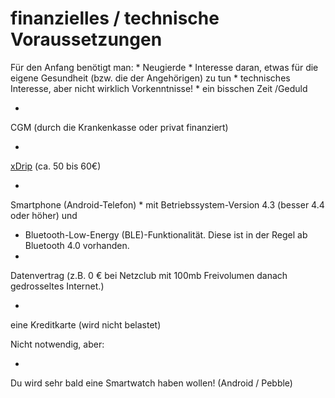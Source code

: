 # finanzielles / technische Voraussetzungen

Für den Anfang benötigt man:
* 
Neugierde
* 
Interesse daran, etwas für die eigene Gesundheit (bzw. die der Angehörigen) zu tun
* 
technisches Interesse, aber nicht wirklich Vorkenntnisse! 
* 
ein bisschen Zeit /Geduld




* 
CGM (durch die Krankenkasse oder privat finanziert)


* 
[xDrip](https://ladyviktoria.gitbooks.io/nightscout_handbuch/content/grundlagen/xdrip/xdrip.html) (ca. 50 bis 60€)


* 
Smartphone (Android-Telefon)
 * 
mit Betriebssystem-Version 4.3 (besser 4.4 oder höher) und
 *  Bluetooth-Low-Energy (BLE)-Funktionalität. Diese ist in der Regel ab Bluetooth 4.0 vorhanden. 
* 
Datenvertrag (z.B. 0 € bei Netzclub mit 100mb Freivolumen danach gedrosseltes Internet.)



* 
eine Kreditkarte (wird nicht belastet)



Nicht notwendig, aber:

* 
Du wird sehr bald eine Smartwatch haben wollen! (Android / Pebble)


